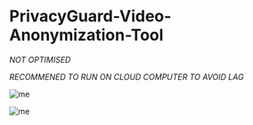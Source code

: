 # PrivacyGuard-Video-Anonymization-Tool

*NOT OPTIMISED*

*RECOMMENED TO RUN ON CLOUD COMPUTER TO AVOID LAG*

![me](https://media.giphy.com/media/1IKehx3WJX2tq4Ebzd/giphy.gif)

![me](https://media.giphy.com/media/TYentH140pEgadjzsw/giphy.gif)
